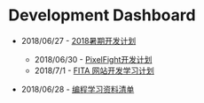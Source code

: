 # Development Dashboard
  * 2018/06/27 - [2018暑期开发计划](https://github.com/SabreHawk-Studio/Development-Bulletin-Board/blob/master/2018SummerHolidayDevelopmentInformation.md)
      * 2018/06/30 - [PixelFight开发计划](https://github.com/SabreHawk-Studio/Development-Dashboard/blob/master/PixelFight-Application-Development-Plan.md)
      * 2018/7/1 - [FITA 网站开发学习计划](https://github.com/SabreHawk-Studio/Development-Dashboard/blob/master/FITA%20%E7%BD%91%E7%AB%99%E5%BC%80%E5%8F%91%E5%AD%A6%E4%B9%A0%E8%AE%A1%E5%88%92.md)
      
  * 2018/06/28 - [编程学习资料清单](https://github.com/SabreHawk-Studio/Development-Dashboard/blob/master/Programming-Materials-List.md)
